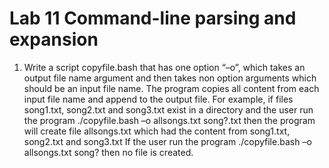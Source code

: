 # Lab 11 Command-line parsing and expansion

1. Write a script copyfile.bash that has one option “–o”, which takes an output file name argument and then takes non option arguments which should be an input file name. The program copies all content from each input file name and append to the output file.
   For example, if files song1.txt, song2.txt and song3.txt exist in a directory and the user run the program
   ./copyfile.bash –o allsongs.txt song?.txt then the program will create file allsongs.txt which had the content from song1.txt, song2.txt and song3.txt
   If the user run the program ./copyfile.bash –o allsongs.txt song? then no file is created.
